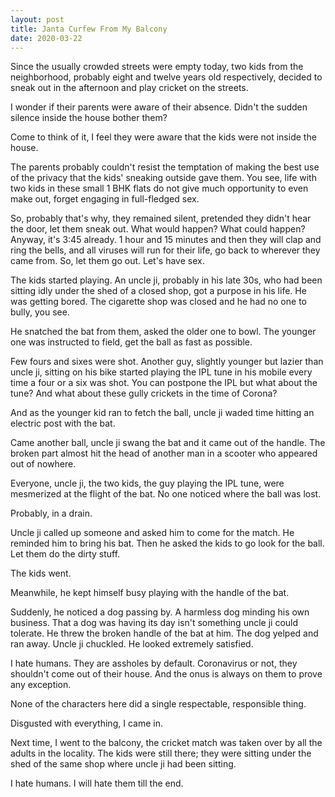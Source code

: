 ```yaml
---
layout: post
title: Janta Curfew From My Balcony
date: 2020-03-22
---
```

Since the usually crowded streets were empty today, two kids from the neighborhood, probably eight and twelve years old respectively, decided to sneak out in the afternoon and play cricket on the streets. 

I wonder if their parents were aware of their absence. Didn't the sudden silence inside the house bother them? 

Come to think of it, I feel they were aware that the kids were not inside the house.

The parents probably couldn't resist the temptation of making the best use of the privacy that the kids' sneaking outside gave them. You see, life with two kids in these small 1 BHK flats do not give much opportunity to even make out, forget engaging in full-fledged sex.

So, probably that's why, they remained silent, pretended they didn't hear the door, let them sneak out. What would happen? What could happen? Anyway, it's 3:45 already. 1 hour and 15 minutes and then they will clap and ring the bells, and all viruses will run for their life, go back to wherever they came from. So, let them go out. Let's have sex.

The kids started playing. An uncle ji, probably in his late 30s, who had been sitting idly under the shed of a closed shop, got a purpose in his life. He was getting bored. The cigarette shop was closed and he had no one to bully, you see.

He snatched the bat from them, asked the older one to bowl. The younger one was instructed to field, get the ball as fast as possible.

Few fours and sixes were shot. Another guy, slightly younger but lazier than uncle ji, sitting on his bike started playing the IPL tune in his mobile every time a four or a six was shot. You can postpone the IPL but what about the tune? And what about these gully crickets in the time of Corona?

And as the younger kid ran to fetch the ball, uncle ji waded time hitting an electric post with the bat. 

Came another ball, uncle ji swang the bat and it came out of the handle. The broken part almost hit the head of another man in a scooter who appeared out of nowhere.

Everyone, uncle ji, the two kids, the guy playing the IPL tune, were mesmerized at the flight of the bat. No one noticed where the ball was lost. 

Probably, in a drain. 

Uncle ji called up someone and asked him to come for the match. He reminded him to bring his bat. Then he asked the kids to go look for the ball. Let them do the dirty stuff. 

The kids went.

Meanwhile, he kept himself busy playing with the handle of the bat.

Suddenly, he noticed a dog passing by. A harmless dog minding his own business. That a dog was having its day isn't something uncle ji could tolerate. He threw the broken handle of the bat at him. The dog yelped and ran away. Uncle ji chuckled. He looked extremely satisfied.

I hate humans. They are assholes by default. Coronavirus or not, they shouldn't come out of their house. And the onus is always on them to prove any exception.

None of the characters here did a single respectable, responsible thing. 

Disgusted with everything, I came in.

Next time, I went to the balcony, the cricket match was taken over by all the adults in the locality. The kids were still there; they were sitting under the shed of the same shop where uncle ji had been sitting.

I hate humans. I will hate them till the end.
